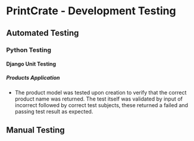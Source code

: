 # PrintCrate - Development Testing

## Automated Testing

### Python Testing

#### Django Unit Testing

##### Products Application

- The product model was tested upon creation to verify that the correct product name was returned. The test itself was validated by input of incorrect followed by correct test subjects, these returned a failed and passing test result as expected.

## Manual Testing
